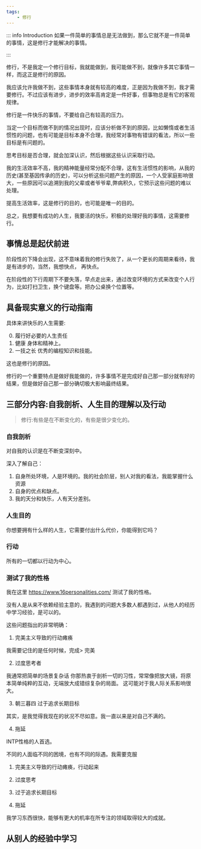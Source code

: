 ```yaml
---
tags:
    - 修行
---
```


::: info Introduction
如果一件简单的事情总是无法做到，那么它就不是一件简单的事情，这是修行才能解决的事情。

:::

修行，不是我定一个修行目标，我就能做到，我可能做不到，就像许多其它事情一样，而这正是修行的原因。

我应该允许我做不到，这些事情本身就有较高的难度，正是因为我做不到，我才需要修行。不过应该有进步，进步的效率高肯定是一件好事，但事物总是有它的客观规律。

修行是一件快乐的事情，不要给自己有较高的压力。

当定一个目标而做不到的情况出现时，应该分析做不到的原因，比如懒惰或者生活惯性的问题，也有可能是目标本身不合理，我经常对事物有错误的看法，所以一些目标是有问题的。

思考目标是否合理，就会加深认识，然后根据这些认识采取行动。

我的生活效率不高，我的精神能量经常分配不合理，这有生活惯性的影响，从我的历史(甚至基因传承的历史)，可以分析这些问题产生的原因，一个人受家庭影响很大，一些原因可以追溯到我的父辈或者爷爷辈,弊病积久，它预示这些问题的难以处理。

提高生活效率，这是修行的目的，也可能是唯一的目的。

总之，我想要有成功的人生，我要活的快乐，积极的处理好我的事情，这需要修行。


## 事情总是起伏前进

阶段性的下降会出现，这不意味着我的修行失败了，从一个更长的周期来看待，我是有进步的，当然，我想快点， 再快点。

在阶段性的下行周期下不要失落，早点走出来，通过改变环境的方式来改变个人行为，比如打扫卫生，换个键盘等。把办公桌换个位置等。

##  具备现实意义的行动指南
具体来讲快乐的人生需要:

0. 履行好必要的人生责任
1. 健康 身体和精神上。
2. 一技之长 优秀的编程知识和技能。

这也是修行的原因。

修行的一个重要特点是做好我能做的，许多事情不是完成好自己那一部分就有好的结果，但是做好自己那一部分确切极大影响最终结果。

## 三部分内容:自我剖析、人生目的理解以及行动

> 修行:有些是在不断变化的，有些是很少变化的。


### 自我剖析

对自我的认识是在不断变深刻中。

深入了解自己：

1. 自身所处环境，人是环境的。我的社会阶层，别人对我的看法，我能掌握什么资源
2. 自身的优点和缺点。
3. 我的天分和快乐，人有天分差别。


### 人生目的

你想要拥有什么样的人生，它需要付出什么代价，你能得到它吗？

### 行动

所有的一切都以行动为中心。


### 测试了我的性格

我在这里 https://www.16personalities.com/ 测试了我的性格。

没有人是从来不依赖经验主意的，我遇到的问题大多数人都遇到过，从他人的经历中学习经验，是可以的。

这些问题指出的非常明确：

1. 完美主义导致的行动瘫痪

我需要记住的是任何时候，完成> 完美

2. 过度思考者

我通常把简单的场景复杂话
你那热衷于剖析一切的习性，常常像把放大镜，将原本简单纯粹的互动，无端放大成错综复杂的局面。
这可能对于我人际关系影响很大。

3. 朝三暮四 过于追求长期目标

其实，是我觉得我现在的状况不尽如意。我一直以来是对自己不满的。

4. 拖延

INTP性格的人首选。


不同的人面临不同的困境，也有不同的际遇。我需要克服

1. 完美主义导致的行动瘫痪，行动起来

2. 过度思考

3. 过于追求长期目标

4. 拖延

我学习东西很快，能够有更大的机率在所专注的领域取得较大的成就。


## 从别人的经验中学习